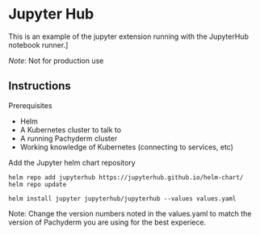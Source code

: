 # Jupyter Hub

This is an example of the jupyter extension running with the JupyterHub notebook runner.]

_Note_: Not for production use

## Instructions

Prerequisites

- Helm
- A Kubernetes cluster to talk to
- A running Pachyderm cluster
- Working knowledge of Kubernetes (connecting to services, etc)

Add the Jupyter helm chart repository

```
helm repo add jupyterhub https://jupyterhub.github.io/helm-chart/
helm repo update
```

```
helm install jupyter jupyterhub/jupyterhub --values values.yaml
```

Note: Change the version numbers noted in the values.yaml to match the version of Pachyderm
you are using for the best experiece.
